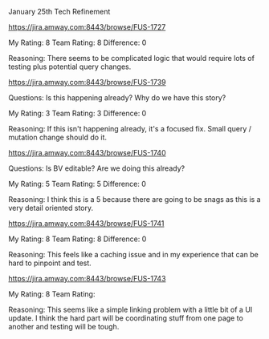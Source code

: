 January 25th Tech Refinement

https://jira.amway.com:8443/browse/FUS-1727

My Rating: 8 
Team Rating: 8
Difference: 0

Reasoning: There seems to be complicated logic that would require lots of testing plus potential query changes. 

https://jira.amway.com:8443/browse/FUS-1739

Questions: Is this happening already? Why do we have this story?

My Rating: 3
Team Rating: 3
Difference: 0

Reasoning: If this isn't happening already, it's a focused fix. Small query / mutation change should do it.

https://jira.amway.com:8443/browse/FUS-1740

Questions: Is BV editable? Are we doing this already?

My Rating: 5
Team Rating: 5
Difference: 0

Reasoning: I think this is a 5 because there are going to be snags as this is a very detail oriented story. 

https://jira.amway.com:8443/browse/FUS-1741

My Rating: 8
Team Rating: 8
Difference: 0

Reasoning: This feels like a caching issue and in my experience that can be hard to pinpoint and test.

https://jira.amway.com:8443/browse/FUS-1743

My Rating: 8
Team Rating: 

Reasoning: This seems like a simple linking problem with a little bit of a UI update. I think the hard part will be coordinating stuff from one page to another and testing will be tough. 